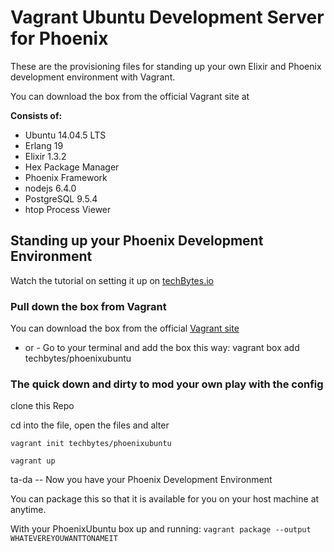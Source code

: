 # Vagrant Ubuntu Development Server for Phoenix

These are the provisioning files for standing up your own Elixir and Phoenix development environment with Vagrant.

You can download the box from the official Vagrant site at [](https://atlas.hashicorp.com/techbytes/boxes/PhoenixUbuntu)

__Consists of:__
* Ubuntu 14.04.5 LTS
* Erlang 19
* Elixir 1.3.2
* Hex Package Manager
* Phoenix Framework
* nodejs 6.4.0
* PostgreSQL 9.5.4
* htop Process Viewer

## Standing up your Phoenix Development Environment
Watch the tutorial on setting it up on [techBytes.io](https://techbytes.io/2017/03/11/virtual-phoenix-development-environment-with-vagrant/)
### Pull down the box from Vagrant
You can download the box from the official [Vagrant site](https://atlas.hashicorp.com/techbytes/boxes/PhoenixUbuntu)
- or -
Go to your terminal and add the box this way:
vagrant box add techbytes/phoenixubuntu

### The quick down and dirty to mod your own play with the config
clone this Repo

cd into the file, open the files and alter

`vagrant init techbytes/phoenixubuntu`

`vagrant up`

ta-da -- Now you have your Phoenix Development Environment

You can package this so that it is available for you on your host machine at anytime.

With your PhoenixUbuntu box up and running:
`vagrant package --output WHATEVEREYOUWANTTONAMEIT`
